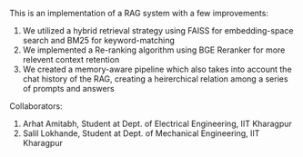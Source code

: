 This is an implementation of a RAG system with a few improvements:
  1. We utilized a hybrid retrieval strategy using FAISS for embedding-space search and BM25 for keyword-matching
  2. We implemented a Re-ranking algorithm using BGE Reranker for more relevent context retention
  3. We created a memory-aware pipeline which also takes into account the chat history of the RAG, creating a heirerchical relation among a series of prompts and answers

Collaborators:
  1. Arhat Amitabh, Student at Dept. of Electrical Engineering, IIT Kharagpur
  2. Salil Lokhande, Student at Dept. of Mechanical Engineering, IIT Kharagpur

